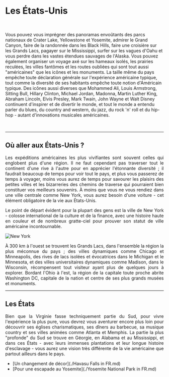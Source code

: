 # Les États-Unis

&nbsp;
<p> Vous pouvez vous imprégner des panoramas envoûtants des parcs nationaux de Crater Lake, Yellowstone et Yosemite, admirer le Grand Canyon, faire de la randonnée dans les Black Hills, faire une croisière sur les Grands Lacs, pagayer sur le Mississippi, surfer sur les vagues d'Oahu et vous perdre dans les vastes étendues sauvages de l'Alaska. Vous pouvez également organiser un voyage axé sur les hameaux isolés, les prairies reculées, les villes fantômes et les routes oubliées qui sont tout aussi "américaines" que les icônes et les monuments.  
La taille même du pays empêche toute déclaration générale sur l'expérience américaine typique, tout comme la diversité de ses habitants empêche toute notion d'Américain typique. Des icônes aussi diverses que Mohammed Ali, Louis Armstrong, Sitting Bull, Hillary Clinton, Michael Jordan, Madonna, Martin Luther King, Abraham Lincoln, Elvis Presley, Mark Twain, John Wayne et Walt Disney continuent d'inspirer et de divertir le monde, et tout le monde a entendu parler du blues, du country and western, du jazz, du rock 'n' roll et du hip-hop - autant d'innovations musicales américaines. </p>

&nbsp;

-----------------------

## Où aller aux États-Unis ?

<p align=justify> Les expéditions américaines les plus vivifiantes sont souvent celles qui englobent plus d'une région. Il ne faut cependant pas traverser tout le continent d'une rive à l'autre pour en apprécier l'étonnante diversité ; il faudrait beaucoup de temps pour voir tout le pays, et plus vous passerez de temps à voyager, moins vous aurez de temps pour savourer les plaisirs des petites villes et les bizarreries des chemins de traverse qui pourraient bien constituer vos meilleurs souvenirs. À moins que vous ne vous rendiez dans une ville centrale comme New York, vous aurez besoin d'une voiture - cet élément obligatoire de la vie aux États-Unis. </p> 

<p align=justify> Le point de départ évident pour la plupart des gens est la ville de New York - colosse international de la culture et de la finance, avec une histoire haute en couleur et de nombreux gratte-ciel pour prouver son statut de ville américaine incontournable. </p> 

![New York](https://upload.wikimedia.org/wikipedia/commons/thumb/0/05/View_of_Empire_State_Building_from_Rockefeller_Center_New_York_City_dllu.jpg/1200px-View_of_Empire_State_Building_from_Rockefeller_Center_New_York_City_dllu.jpg)

<p align=justify> À 300 km à l'ouest se trouvent les Grands Lacs, dans l'ensemble la région la plus méconnue du pays ; des villes dynamiques comme Chicago et Minneapolis, des rives de lacs isolées et évocatrices dans le Michigan et le Minnesota, et des villes universitaires dynamiques comme Madison, dans le Wisconsin, récompensent tout visiteur ayant plus de quelques jours à explorer. Bordant l'Ohio à l'est, la région de la capitale toute proche abrite Washington DC, capitale de la nation et centre de ses plus grands musées et monuments. </p> 


-----------------------

## Les États

<p align=justify> Bien que la Virginie fasse techniquement partie du Sud, pour vivre l'expérience la plus pure, vous devrez vous aventurer encore plus loin pour découvrir ses églises charismatiques, ses dîners au barbecue, sa musique country et ses villes animées comme Atlanta et Memphis. La partie la plus "profonde" du Sud se trouve en Géorgie, en Alabama et au Mississippi, et dans ces États - avec leurs immenses plantations et leur longue histoire d'esclavage - vous aurez une vision très différente de la vie américaine que partout ailleurs dans le pays. </p> 

* [Un changement de décor](./Havasu Falls in FR.md)
* [Pour une escapade au Yosemite](./Yosemite National Park in FR.md)
 
